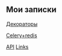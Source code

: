 

## Мои записки

 [Декораторы](decorators)
 
 [Celery+redis](Celery%2Bredis)
 
 [API](API)
 [Links](links)
